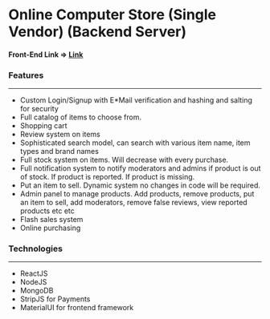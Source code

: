 # Online Computer Store (Single Vendor) (Backend Server)

#### Front-End Link => [Link](https://github.com/Hamza91able/computer-store)

### Features
-----------------------------------------
* Custom Login/Signup with E*Mail verification and hashing and salting for security
* Full catalog of items to choose from.
* Shopping cart
* Review system on items
* Sophisticated search model, can search with various item name, item types and brand names
* Full stock system on items. Will decrease with every purchase.
* Full notification system to notify moderators and admins if product is out of stock. If product is reported. If product is missing.
* Put an item to sell. Dynamic system no changes in code will be required.
* Admin panel to manage products. Add products, remove products, put an item to sell, add moderators, remove false reviews,  view reported products etc etc
* Flash sales system
* Online purchasing

### Technologies
---------------------------------------------
* ReactJS
* NodeJS
* MongoDB
* StripJS for Payments
* MaterialUI for frontend framework
